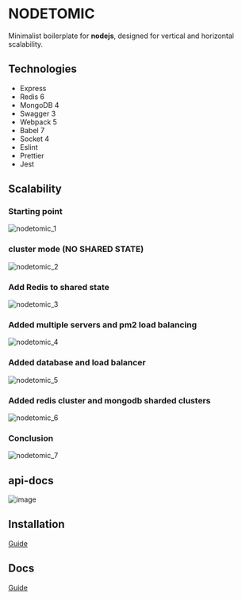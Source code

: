 # NODETOMIC

Minimalist boilerplate for **nodejs**, designed for vertical and horizontal scalability.

## Technologies

- Express
- Redis 6
- MongoDB 4
- Swagger 3
- Webpack 5
- Babel 7
- Socket 4
- Eslint
- Prettier
- Jest

## Scalability

### Starting point

![nodetomic_1](https://user-images.githubusercontent.com/2652129/128117943-ba569149-8f3c-4252-9231-9e16936167a2.png)

### cluster mode **(NO SHARED STATE)**

![nodetomic_2](https://user-images.githubusercontent.com/2652129/128117945-cd4abb81-7c36-4cc3-8de8-0f8b809c6988.png)

### Add Redis to shared state

![nodetomic_3](https://user-images.githubusercontent.com/2652129/128117950-b576e53a-d14b-4b7c-96cc-c317958c1bd3.png)

### Added multiple servers and pm2 load balancing

![nodetomic_4](https://user-images.githubusercontent.com/2652129/128117954-be4c1813-5222-474c-bac1-40ffd6aace60.png)

### Added database and load balancer

![nodetomic_5](https://user-images.githubusercontent.com/2652129/128117959-e2893fb2-7588-4fb0-8625-b237be20dad2.png)

### Added redis cluster and mongodb sharded clusters

![nodetomic_6](https://user-images.githubusercontent.com/2652129/128117966-7bbc6054-97a7-4ae4-bfc1-71071c41fdd7.png)

### Conclusion

![nodetomic_7](https://user-images.githubusercontent.com/2652129/128117968-de8d3d3f-25af-4b5f-bfab-cac9d9e9dac9.png)

## api-docs

![image](https://user-images.githubusercontent.com/2652129/128109277-2a7bed2d-f6e7-4fe8-8e67-215fbf60f186.png)

## Installation

[Guide](https://kevoj.github.io/nodetomic/getting-started/installation.html)

## Docs

[Guide](https://kevoj.github.io/nodetomic)
